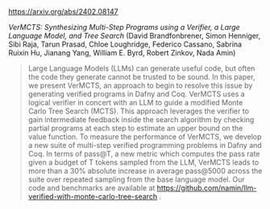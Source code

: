 https://arxiv.org/abs/2402.08147

*VerMCTS: Synthesizing Multi-Step Programs using a Verifier, a Large Language Model, and Tree Search* (David Brandfonbrener, Simon Henniger, Sibi Raja, Tarun Prasad, Chloe Loughridge, Federico Cassano, Sabrina Ruixin Hu, Jianang Yang, William E. Byrd, Robert Zinkov, Nada Amin)

> Large Language Models (LLMs) can generate useful code, but often the code they generate cannot be trusted to be sound. In this paper, we present VerMCTS, an approach to begin to resolve this issue by generating verified programs in Dafny and Coq. VerMCTS uses a logical verifier in concert with an LLM to guide a modified Monte Carlo Tree Search (MCTS). This approach leverages the verifier to gain intermediate feedback inside the search algorithm by checking partial programs at each step to estimate an upper bound on the value function. To measure the performance of VerMCTS, we develop a new suite of multi-step verified programming problems in Dafny and Coq. In terms of pass@T, a new metric which computes the pass rate given a budget of T tokens sampled from the LLM, VerMCTS leads to more than a 30% absolute increase in average pass@5000 across the suite over repeated sampling from the base language model. Our code and benchmarks are available at https://github.com/namin/llm-verified-with-monte-carlo-tree-search .

